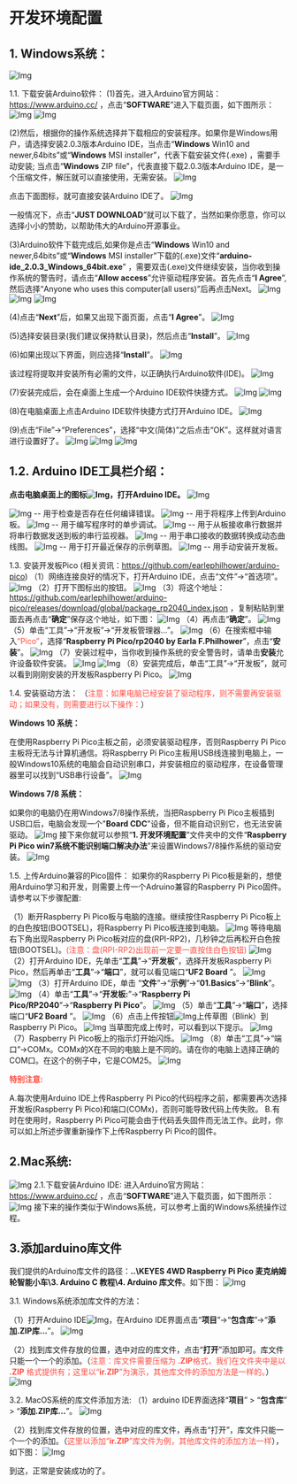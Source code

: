 # 开发环境配置

## 1. Windows系统：           
![Img](./media/eef95a4f71c9316e41a35813556e51da.png)

1.1. 下载安装Arduino软件：
(1)首先，进入Arduino官方网站：https://www.arduino.cc/ ，点击“**SOFTWARE**”进入下载页面，如下图所示：
![Img](./media/09ba2def88a3782a4ea7fde0a3fa94b2.png) 
![Img](./media/3eb0ef44f14f936b8fa44bf113e4936e.png)

(2)然后，根据你的操作系统选择并下载相应的安装程序。如果你是Windows用户，请选择安装2.0.3版本Arduino IDE，当点击“**Windows** Win10 and newer,64bits”或“**Windows** MSI installer”，代表下载安装文件(.exe) ，需要手动安装; 当点击“**Windows** ZIP file”，代表直接下载2.0.3版本Arduino IDE，是一个压缩文件，解压就可以直接使用，无需安装。
![Img](./media/1f975a2153559093d34b23afd73d3e7e.png)

 点击下面图标，就可直接安装Arduino IDE了。
![Img](./media/b4fc60ff6863af3d093cd47da62f2040.png)

一般情况下，点击“**JUST DOWNLOAD**”就可以下载了，当然如果你愿意，你可以选择小小的赞助，以帮助伟大的Arduino开源事业。

(3)Arduino软件下载完成后,如果你是点击“**Windows** Win10 and newer,64bits”或“**Windows** MSI installer”下载的(.exe)文件“**arduino-ide_2.0.3_Windows_64bit.exe**” ，需要双击(.exe)文件继续安装，当你收到操作系统的警告时，请点击“**Allow access**”允许驱动程序安装。首先点击“**I Agree**”, 然后选择“Anyone who uses this computer(all users)”后再点击Next。
![Img](./media/15bcc3e3f13e89a7a3eaf2d6e9ca5b2c.png)
![Img](./media/72f9cfe86a9e89aeb3431ed66d9df5bf.png)
![Img](./media/74bde0fbec2a9a15c14435633eb7b864.png)

(4)点击“**Next**”后，如果又出现下面页面，点击“**I Agree**”。
![Img](./media/72f9cfe86a9e89aeb3431ed66d9df5bf.png)

(5)选择安装目录(我们建议保持默认目录)，然后点击“**Install**”。
![Img](./media/6c66ee9c7b948a27341de4f5d5e59ab1.png)

(6)如果出现以下界面，则应选择“**Install**”。
![Img](./media/68ddbb0c391855fd7213d5d9269eebb8.png)

该过程将提取并安装所有必需的文件，以正确执行Arduino软件(IDE)。
![Img](./media/235841a13809e8c131e0471e1c90f54a.png)

(7)安装完成后，会在桌面上生成一个Arduino IDE软件快捷方式。
![Img](./media/9152131aa663c6c5723a96c9e6f7a9a1.png)
![Img](./media/edbce928e27d6f6d26e0a6df960421da.png)

(8)在电脑桌面上点击Arduino IDE软件快捷方式打开Arduino IDE。
![Img](./media/bcdbdfc9878a5c61a7ab1551aaad6ed5.png)

(9)点击“File”→“Preferences”，选择“中文(简体)”之后点击“OK”。这样就对语言进行设置好了。
![Img](./media/fcb5d7c146b52240afeab436bb4fa1ff.png)
![Img](./media/dd5ceefba6f343423b062a73781db844.png)
![Img](./media/2592f6b1770ae998f8a7dfa1ac733bd0.png)

## 1.2. Arduino IDE工具栏介绍：
**点击电脑桌面上的图标![Img](./media/edbce928e27d6f6d26e0a6df960421da.png)，打开Arduino IDE。**
![Img](./media/2592f6b1770ae998f8a7dfa1ac733bd0.png)

![Img](./media/752c9d4cfd38937d8b7ac496bf66d96d.png) -- 用于检查是否存在任何编译错误。
![Img](./media/84910ad669ba1c2669ec402831fbf46d.png) -- 用于将程序上传到Arduino板。
![Img](./media/8d72475c82afbebb1edf0f1fc12da524.png) -- 用于编写程序时的单步调试。
![Img](./media/c5e52211c8c8b64345c420211a2fd2ee.png) -- 用于从板接收串行数据并将串行数据发送到板的串行监视器。
![Img](./media/f97189a9ca8ff237dc41194ed5c28188.png) -- 用于串口接收的数据转换成动态曲线图。
![Img](./media/4f1db32e023aa9d575b641cd83f93b38.png) -- 用于打开最近保存的示例草图。
![Img](./media/f33fa6565913b109c0111e39340ad201.png) -- 用手动安装开发板。

1.3. 安装开发板Pico
(相关资讯：https://github.com/earlephilhower/arduino-pico)
（1）网络连接良好的情况下，打开Arduino IDE，点击“文件”→“首选项”。
![Img](./media/2f10295c7031dd6145b8e024462704f7.png)
（2）打开下图标出的按钮。
![Img](./media/f6845c6da5d33c327a5ef4f7feda4968.png)
（3）将这个地址：https://github.com/earlephilhower/arduino-pico/releases/download/global/package_rp2040_index.json ，复制粘贴到里面去再点击“**确定**”保存这个地址，如下图：
![Img](./media/5c2aa88e4178b92f6f986b415e54ee54.png)
（4）再点击“**确定**”。
![Img](./media/3ea6a88d3aa9c9bfeed2c4f8d3b53b8d.png)
（5）单击“工具”→“开发板”→“开发板管理器...”。
![Img](./media/e912e36c044e77278512e0ba7457913c.png)
（6）在搜索框中输入<span style="color: rgb(255, 76, 65);">“Pico”</span>，选择“**Raspberry Pi Pico/rp2040 by Earla F.Philhower**”，点击“**安装**”。
![Img](./media/8a78de9c6a355a9e93e24ac4f9e0eee6.png)
（7）安装过程中，当你收到操作系统的安全警告时，请单击**安装**允许设备软件安装。
![Img](./media/662004c5b1f019e3490c45ff47dca7c8.png)
![Img](./media/c54452d631c2725d2e4e0f84b5ff15a0.png)
（8）安装完成后，单击“工具”→“开发板”，就可以看到刚刚安装的开发板Raspberry Pi Pico。
![Img](./media/423dd87169f4a57e8834f47529240ad9.jpg)

1.4. 安装驱动方法：
（<span style="color: rgb(255, 76, 65);">注意：如果电脑已经安装了驱动程序，则不需要再安装驱动；如果没有，则需要进行以下操作：</span>）

**Windows 10 系统：**

在使用Raspberry Pi Pico主板之前，必须安装驱动程序，否则Raspberry Pi Pico主板将无法与计算机通信。将Raspberry Pi Pico主板用USB线连接到电脑上，一般Windows10系统的电脑会自动识别串口，并安装相应的驱动程序，在设备管理器里可以找到“USB串行设备”。
![Img](./media/c8c453805957de30207a1f44a39be858.png)

**Windows 7/8 系统：**

如果你的电脑仍在用Windows7/8操作系统，当把Raspberry Pi Pico主板插到USB口后，电脑会发现一个"**Board CDC**"设备，但不能自动识别它，也无法安装驱动。
![Img](./media/c1a99a12a2b976c725ddb4e8f6b02b9f.png)
接下来你就可以参照“**1. 开发环境配置**”文件夹中的文件“**Raspberry Pi Pico win7系统不能识别端口解决办法**”来设置Windows7/8操作系统的驱动安装。
![Img](./media/ad4b2319b95883a7cc9d92e06cd843c0.png)

1.5. 上传Arduino兼容的Pico固件：
如果你的Raspberry Pi Pico板是新的，想使用Arduino学习和开发，则需要上传一个Adruino兼容的Raspberry Pi Pico固件。请参考以下步骤配置:

（1）断开Raspberry Pi Pico板与电脑的连接。继续按住Raspberry Pi Pico板上的白色按钮(BOOTSEL)，将Raspberry Pi Pico板连接到电脑。
![Img](./media/469785ddad60a9a3c9a1e002c32a64b5.png)
等待电脑右下角出现Raspberry Pi Pico板对应的盘(RPI-RP2)，几秒钟之后再松开白色按钮(BOOTSEL)。<span style="color: rgb(255, 76, 65);">(注意：盘(RPI-RP2)出现前一定要一直按住白色按钮)</span>
![Img](./media/0bfb3a4fe2afa7873c3fd2178ea1469e.png)
（2）打开Arduino IDE，先单击“**工具**”→“**开发板**”，选择开发板Raspberry Pi Pico，然后再单击“**工具**”→“**端口**”，就可以看见端口“**UF2 Board** ”。
![Img](./media/423dd87169f4a57e8834f47529240ad9.jpg)
![Img](./media/24e9b9e9168c77d53e9bf713e12c1f51.png)
（3）打开Arduino IDE，单击 “**文件**”→“**示例**”→“**01.Basics**”→“**Blink**”。
![Img](./media/1b0266fe3496ad34d4b3aa6ddfff88e0.png)
（4）单击“**工具**”→“**开发板:**”→“**Raspberry Pi Pico/RP2040**”→“**Raspberry Pi Pico**”。
![Img](./media/423dd87169f4a57e8834f47529240ad9.jpg)
（5）单击“**工具**”→“**端口**”，选择端口“**UF2 Board** ”。
![Img](./media/24e9b9e9168c77d53e9bf713e12c1f51.png)
（6）点击上传按钮![Img](./media/bec9ec951a1a5b117901cbf62ef25857.png)上传草图（Blink）到 Raspberry Pi Pico。
![Img](./media/948e7eb1cb358c82173b08d13de6f3d8.png)
当草图完成上传时，可以看到以下提示。
![Img](./media/416bb6ae7e16bab345fa4e4a94dd798d.png)
（7）Raspberry Pi Pico板上的指示灯开始闪烁。
![Img](./media/7efa0d347e4079a56218a69f75485f92.png)
（8）单击“工具”→“端口”→COMx。COMx的X在不同的电脑上是不同的。请在你的电脑上选择正确的COM口。在这个的例子中，它是COM25。
![Img](./media/14fd60beb681deaf6745e65dd6119720.png)

<span style="color: rgb(255, 76, 65);">**特别注意:**</span>

A.每次使用Arduino IDE上传Raspberry Pi Pico的代码程序之前，都需要再次选择开发板(Raspberry Pi Pico)和端口(COMx)，否则可能导致代码上传失败。
B.有时在使用时，Raspberry Pi Pico可能会由于代码丢失固件而无法工作。此时，你可以如上所述步骤重新操作下上传Raspberry Pi Pico的固件。

## 2.Mac系统:
![Img](./media/a94b5505840316715e4bc9badd0421ba.png)
2.1.下载安装Arduino IDE:
进入Arduino官方网站：https://www.arduino.cc/ ，点击“**SOFTWARE**”进入下载页面，如下图所示：
![Img](./media/2f1dce89630be8f6fdd23f38ab7097ec.png)
接下来的操作类似于Windows系统，可以参考上面的Windows系统操作过程。

## 3.添加arduino库文件

我们提供的Arduino库文件的路径：**..\KEYES 4WD Raspberry Pi Pico 麦克纳姆轮智能小车\3. Arduino C 教程\4. Arduino 库文件**。如下图：
![Img](./media/240356e455660194e6aea7769e25ec01.png)

3.1. Windows系统添加库文件的方法：

（1）打开Arduino IDE![Img](./media/edbce928e27d6f6d26e0a6df960421da.png)，在Arduino IDE界面点击“**项目**”→“**包含库**”→“**添加.ZIP库...**”。
![Img](./media/a0a984aadc435570fdbb39f0487ab447.png)

（2）找到库文件存放的位置，选中对应的库文件，点击“**打开**”添加即可。库文件只能一个一个的添加。（<span style="color: rgb(255, 76, 65);">注意：库文件需要压缩为 **.ZIP**格式，我们在文件夹中是以 **.ZIP** 格式提供有；这里以“**ir.ZIP**”为演示，其他库文件的添加方法是一样的。</span>）
![Img](./media/36c3e033dd6f5612026af6a8e0962f91.png)

3.2. MacOS系统的库文件添加方法: 
（1）arduino IDE界面选择“**项目**” > “**包含库**” > “**添加.ZIP库...**”。
![Img](./media/7cd68904d1e31e93778d05d2a2019c07.png)

（2）找到库文件存放的位置，选中对应的库文件，再点击“打开”，库文件只能一个一个的添加。（<span style="color: rgb(255, 76, 65);">这里以添加“**ir.ZIP**”库文件为例，其他库文件的添加方法一样</span>），如下图：
![Img](./media/baf5cba58a374412696069bef73133dc.png)

到这，正常是安装成功的了。
